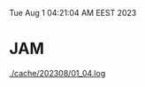 Tue Aug  1 04:21:04 AM EEST 2023
# JAM
<a href='./cache/202308/01_04.log'>./cache/202308/01_04.log</a>
